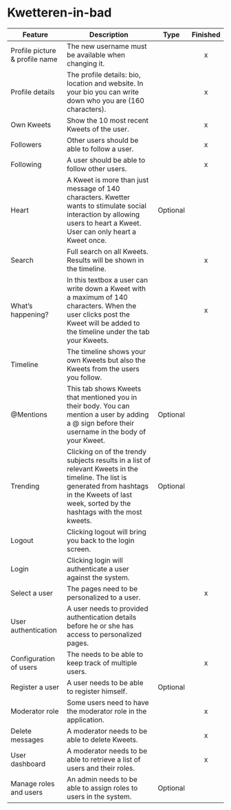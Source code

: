 # Kwetteren-in-bad

| Feature                        | Description                                                                                                                                                                                           |   Type   | Finished |
|--------------------------------|-------------------------------------------------------------------------------------------------------------------------------------------------------------------------------------------------------|:--------:|:--------:|
| Profile picture & profile name | The new username must be available when changing it.                                                                                                                                                  |          |    x     |
| Profile details                | The profile details: bio, location and website. In your bio you can write down who you are (160 characters).                                                                                          |          |    x     |
| Own Kweets                     | Show the 10 most recent Kweets of the user.                                                                                                                                                           |          |    x     |
| Followers                      | Other users should be able to follow a user.                                                                                                                                                          |          |    x     |
| Following                      | A user should be able to follow other users.                                                                                                                                                          |          |    x     |
| Heart                          | A Kweet is more than just message of 140 characters. Kwetter wants to stimulate social interaction by allowing users to heart a Kweet. User can only heart a Kweet once.                              | Optional |          |
| Search                         | Full search on all Kweets. Results will be shown in the timeline.                                                                                                                                     |          |    x     |
| What’s happening?              | In this textbox a user can write down a Kweet with a maximum of 140 characters. When the user clicks post the Kweet will be added to the timeline under the tab your Kweets.                          |          |    x     |
| Timeline                       | The timeline shows your own Kweets but also the Kweets from the users you follow.                                                                                                                     |          |          |
| @Mentions                      | This tab shows Kweets that mentioned you in their body. You can mention a user by adding a @ sign before their username in the body of your Kweet.                                                    | Optional |          |
| Trending                       | Clicking on of the trendy subjects results in a list of relevant Kweets in the timeline. The list is generated from hashtags in the Kweets of last week, sorted by the hashtags with the most kweets. | Optional |          |
| Logout                         | Clicking logout will bring you back to the login screen.                                                                                                                                              |          |          |
| Login                          | Clicking login will authenticate a user against the system.                                                                                                                                           |          |          |
| Select a user                  | The pages need to be personalized to a user.                                                                                                                                                          |          |    x     |
| User authentication            | A user needs to provided authentication details before he or she has access to personalized pages.                                                                                                    |          |          |
| Configuration of users         | The needs to be able to keep track of multiple users.                                                                                                                                                 |          |    x     |
| Register a user                | A user needs to be able to register himself.                                                                                                                                                          | Optional |          |
| Moderator role                 | Some users need to have the moderator role in the application.                                                                                                                                        |          |    x     |
| Delete messages                | A moderator needs to be able to delete Kweets.                                                                                                                                                        |          |    x     |
| User dashboard                 | A moderator needs to be able to retrieve a list of users and their roles.                                                                                                                             |          |    x     |
| Manage roles and users         | An admin needs to be able to assign roles to users in the system.                                                                                                                                     | Optional |          |
